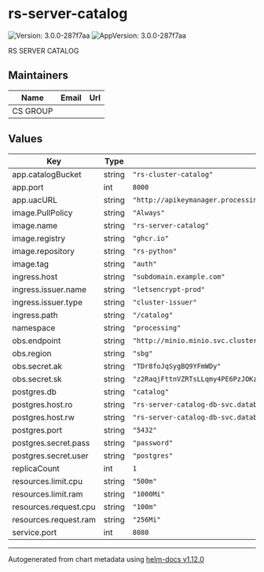 # rs-server-catalog

![Version: 3.0.0-287f7aa](https://img.shields.io/badge/Version-3.0.0--287f7aa-informational?style=flat-square) ![AppVersion: 3.0.0-287f7aa](https://img.shields.io/badge/AppVersion-3.0.0--287f7aa-informational?style=flat-square)

RS SERVER CATALOG

## Maintainers

| Name | Email | Url |
| ---- | ------ | --- |
| CS GROUP |  |  |

## Values

| Key | Type | Default | Description |
|-----|------|---------|-------------|
| app.catalogBucket | string | `"rs-cluster-catalog"` |  |
| app.port | int | `8000` |  |
| app.uacURL | string | `"http://apikeymanager.processing.svc.cluster.local:8000/check/api_key"` |  |
| image.PullPolicy | string | `"Always"` |  |
| image.name | string | `"rs-server-catalog"` |  |
| image.registry | string | `"ghcr.io"` |  |
| image.repository | string | `"rs-python"` |  |
| image.tag | string | `"auth"` |  |
| ingress.host | string | `"subdomain.example.com"` |  |
| ingress.issuer.name | string | `"letsencrypt-prod"` |  |
| ingress.issuer.type | string | `"cluster-issuer"` |  |
| ingress.path | string | `"/catalog"` |  |
| namespace | string | `"processing"` |  |
| obs.endpoint | string | `"http://minio.minio.svc.cluster.local:9000"` |  |
| obs.region | string | `"sbg"` |  |
| obs.secret.ak | string | `"TDr8foJqSygBQ9YFmWDy"` |  |
| obs.secret.sk | string | `"z2RaqjFttnVZRTsLLqmy4PE6PzJOKzPsE47alDBs"` |  |
| postgres.db | string | `"catalog"` |  |
| postgres.host.ro | string | `"rs-server-catalog-db-svc.database.svc.cluster.local"` |  |
| postgres.host.rw | string | `"rs-server-catalog-db-svc.database.svc.cluster.local"` |  |
| postgres.port | string | `"5432"` |  |
| postgres.secret.pass | string | `"password"` |  |
| postgres.secret.user | string | `"postgres"` |  |
| replicaCount | int | `1` |  |
| resources.limit.cpu | string | `"500m"` |  |
| resources.limit.ram | string | `"1000Mi"` |  |
| resources.request.cpu | string | `"100m"` |  |
| resources.request.ram | string | `"256Mi"` |  |
| service.port | int | `8080` |  |

----------------------------------------------
Autogenerated from chart metadata using [helm-docs v1.12.0](https://github.com/norwoodj/helm-docs/releases/v1.12.0)
